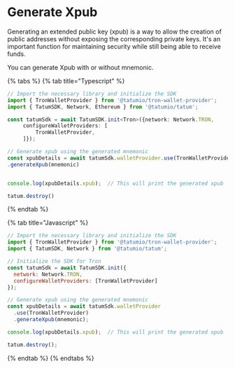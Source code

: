 # Generate Xpub

Generating an extended public key (xpub) is a way to allow the creation of public addresses without exposing the corresponding private keys. It's an important function for maintaining security while still being able to receive funds.

You can generate Xpub with or without mnemonic.

{% tabs %}
{% tab title="Typescript" %}
```typescript
// Import the necessary library and initialize the SDK
import { TronWalletProvider } from '@tatumio/tron-wallet-provider';
import { TatumSDK, Network, Ethereum } from '@tatumio/tatum';

const tatumSdk = await TatumSDK.init<Tron>({network: Network.TRON,
     configureWalletProviders: [
         TronWalletProvider,
     ]});

// Generate xpub using the generated mnemonic
const xpubDetails = await tatumSdk.walletProvider.use(TronWalletProvider)
.generateXpub(mnemonic)


console.log(xpubDetails.xpub);  // This will print the generated xpub

tatum.destroy()
```
{% endtab %}

{% tab title="Javascript" %}
```javascript
// Import the necessary library and initialize the SDK
import { TronWalletProvider } from '@tatumio/tron-wallet-provider';
import { TatumSDK, Network } from '@tatumio/tatum';

// Initialize the SDK for Tron
const tatumSdk = await TatumSDK.init({
  network: Network.TRON,
  configureWalletProviders: [TronWalletProvider]
});

// Generate xpub using the generated mnemonic
const xpubDetails = await tatumSdk.walletProvider
  .use(TronWalletProvider)
  .generateXpub(mnemonic);

console.log(xpubDetails.xpub);  // This will print the generated xpub

tatum.destroy();

```
{% endtab %}
{% endtabs %}
